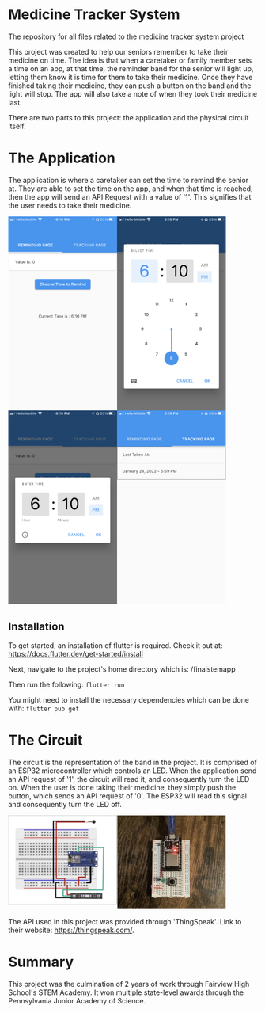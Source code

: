 # Medicine Tracker System
The repository for all files related to the medicine tracker system project

This project was created to help our seniors remember to take their medicine on time. The idea is that when a caretaker or family member sets a time on an app, at that time, the reminder band for the senior will light up, letting them know it is time for them to take their medicine. Once they have finished taking their medicine, they can push a button on the band and the light will stop. The app will also take a note of when they took their medicine last.

There are two parts to this project: the application and the physical circuit itself. 

# The Application 

The application is where a caretaker can set the time to remind the senior at. They are able to set the time on the app, and when that time is reached, then the app will send an API Request with a value of '1'. This signifies that the user needs to take their medicine. 

<img align="left" width="220px" src="https://github.com/aTuraga30/Medicine-Tracker-System/blob/main/app%20images/app_page1.PNG?raw=true">
<img align="left" width="220px" src="https://github.com/aTuraga30/Medicine-Tracker-System/blob/main/app%20images/app_page2.PNG?raw=true"> 
<img align="left" width="220px" src="https://github.com/aTuraga30/Medicine-Tracker-System/blob/main/app%20images/app_page3.PNG?raw=true"> 
<img width="220px" src="https://github.com/aTuraga30/Medicine-Tracker-System/blob/main/app%20images/app_page4.PNG?raw=true"> 

## Installation 

To get started, an installation of flutter is required. Check it out at: https://docs.flutter.dev/get-started/install

Next, navigate to the project's home directory which is: /finalstemapp

Then run the following:
`flutter run`

You might need to install the necessary dependencies which can be done with: 
`flutter pub get`

# The Circuit 

The circuit is the representation of the band in the project. It is comprised of an ESP32 microcontroller which controls an LED. When the application send an API request of '1', the circuit will read it, and consequently turn the LED on. When the user is done taking their medicine, they simply push the button, which sends an API request of '0'. The ESP32 will read this signal and consequently turn the LED off. 

<img align="left" width="220px" src="https://github.com/aTuraga30/Medicine-Tracker-System/blob/main/circuit%20images/Circuit%20Schematic.jpg?raw=true">
<img width="220px" src="https://github.com/aTuraga30/Medicine-Tracker-System/blob/main/circuit%20images/Prototype%20Picture.jpg?raw=true">

The API used in this project was provided through 'ThingSpeak'. Link to their website: https://thingspeak.com/.

# Summary

This project was the culmination of 2 years of work through Fairview High School's STEM Academy. It won multiple state-level awards through the Pennsylvania Junior Academy of Science. 

